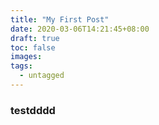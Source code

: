 ```yaml
---
title: "My First Post"
date: 2020-03-06T14:21:45+08:00
draft: true
toc: false
images:
tags: 
  - untagged
---
```


### testdddd